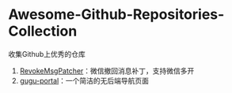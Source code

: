 # Awesome-Github-Repositories-Collection
收集Github上优秀的仓库

1. [RevokeMsgPatcher](https://github.com/huiyadanli/RevokeMsgPatcher)：微信撤回消息补丁，支持微信多开
2. [gugu-portal](https://github.com/huiyadanli/gugu-portal)：一个简洁的无后端导航页面


